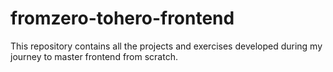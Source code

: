 # fromzero-tohero-frontend
This repository contains all the projects and exercises developed during my journey to master frontend from scratch.

